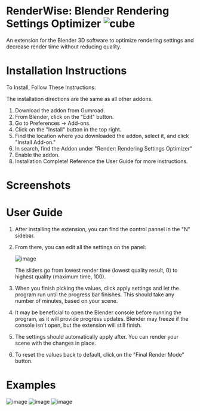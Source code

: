 # RenderWise: Blender Rendering Settings Optimizer ![cube](https://github.com/vidhurprabhu/BlenderRenderingSettingsOptimizer/assets/75861377/c6cc5d78-9135-403b-8eb1-8ab8a56b3e71)

An extension for the Blender 3D software to optimize rendering settings and decrease render time without reducing quality.

# Installation Instructions
To Install, Follow These Instructions:

The installation directions are the same as all other addons.

1) Download the addon from Gumroad.
2) From Blender, click on the "Edit" button.
3) Go to Preferences -> Add-ons.
4) Click on the "Install" button in the top right.
5) Find the location where you downloaded the addon, select it, and click "Install Add-on."
6) In search, find the Addon under "Render: Rendering Settings Optimizer"
7) Enable the addon.
8) Installation Complete! Reference the User Guide for more instructions.

# Screenshots

# User Guide
1) After installing the extension, you can find the control pannel in the "N" sidebar.
2) From there, you can edit all the settings on the panel:
   
   ![image](https://github.com/vidhurprabhu/BlenderRenderingSettingsOptimizer/assets/75861377/0eeb8006-1b7e-4abf-9ca4-8c1e33934f4d)

   The sliders go from lowest render time (lowest quality result, 0) to highest quality (maximum time, 100). 
3) When you finish picking the values, click apply settings and let the program run until the progress bar finishes. This should take any number of minutes, based on your scene.
4) It may be beneficial to open the Blender console before running the program, as it will provide progress updates. Blender may freeze if the console isn't open, but the extension will still finish.
6) The settings should automatically apply after. You can render your scene with the changes in place.
7) To reset the values back to default, click on the "Final Render Mode" button.

# Examples
![image](https://github.com/vidhurprabhu/BlenderRenderingSettingsOptimizer/assets/75861377/9cd3c059-f1b7-4261-b12e-0d98ba6c098b)
![image](https://github.com/vidhurprabhu/BlenderRenderingSettingsOptimizer/assets/75861377/3267933d-86c1-4f67-ad69-bccdc9aec36c)
![image](https://github.com/vidhurprabhu/BlenderRenderingSettingsOptimizer/assets/75861377/361bd5db-9a5f-4aac-8a4d-efb4dd5fdb41)
